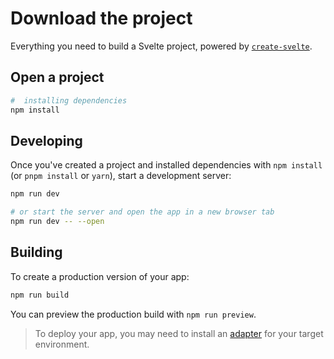 # Download the project

Everything you need to build a Svelte project, powered by [`create-svelte`](https://github.com/sveltejs/kit/tree/master/packages/create-svelte).

## Open a project



```bash
#  installing dependencies
npm install 


```

## Developing

Once you've created a project and installed dependencies with `npm install` (or `pnpm install` or `yarn`), start a development server:

```bash
npm run dev

# or start the server and open the app in a new browser tab
npm run dev -- --open
```

## Building

To create a production version of your app:

```bash
npm run build
```

You can preview the production build with `npm run preview`.

> To deploy your app, you may need to install an [adapter](https://kit.svelte.dev/docs/adapters) for your target environment.
